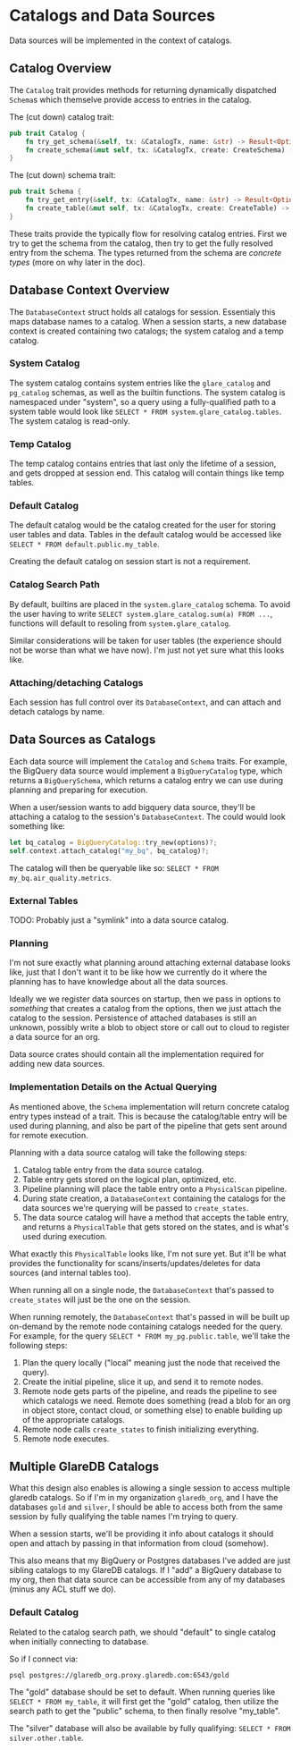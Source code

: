 # Catalogs and Data Sources

Data sources will be implemented in the context of catalogs.

## Catalog Overview

The `Catalog` trait provides methods for returning dynamically dispatched
`Schema`s which themselve provide access to entries in the catalog.

The (cut down) catalog trait:

```rust
pub trait Catalog {
    fn try_get_schema(&self, tx: &CatalogTx, name: &str) -> Result<Option<&dyn Schema>>;
    fn create_schema(&mut self, tx: &CatalogTx, create: CreateSchema) -> Result<()>;
}
```

The (cut down) schema trait:

```rust
pub trait Schema {
    fn try_get_entry(&self, tx: &CatalogTx, name: &str) -> Result<Option<&CatalogEntry>>;
    fn create_table(&mut self, tx: &CatalogTx, create: CreateTable) -> Result<()>;
}
```

These traits provide the typically flow for resolving catalog entries. First we
try to get the schema from the catalog, then try to get the fully resolved entry
from the schema. The types returned from the schema are _concrete types_ (more
on why later in the doc).

## Database Context Overview

The `DatabaseContext` struct holds all catalogs for session. Essentialy this
maps database names to a catalog. When a session starts, a new database context
is created containing two catalogs; the system catalog and a temp catalog.

### System Catalog

The system catalog contains system entries like the `glare_catalog` and
`pg_catalog` schemas, as well as the builtin functions. The system catalog is
namespaced under "system", so a query using a fully-qualified path to a system
table would look like `SELECT * FROM system.glare_catalog.tables`. The system
catalog is read-only.

### Temp Catalog

The temp catalog contains entries that last only the lifetime of a session, and
gets dropped at session end. This catalog will contain things like temp tables.

### Default Catalog

The default catalog would be the catalog created for the user for storing user
tables and data. Tables in the default catalog would be accessed like `SELECT *
FROM default.public.my_table`.

Creating the default catalog on session start is not a requirement.

### Catalog Search Path

By default, builtins are placed in the `system.glare_catalog` schema. To avoid
the user having to write `SELECT system.glare_catalog.sum(a) FROM ...`,
functions will default to resoling from `system.glare_catalog`.

Similar considerations will be taken for user tables (the experience should not
be worse than what we have now). I'm just not yet sure what this looks like.

### Attaching/detaching Catalogs

Each session has full control over its `DatabaseContext`, and can attach and
detach catalogs by name.

## Data Sources as Catalogs

Each data source will implement the `Catalog` and `Schema` traits. For example,
the BigQuery data source would implement a `BigQueryCatalog` type, which returns
a `BigQuerySchema`, which returns a catalog entry we can use during planning and
preparing for execution.

When a user/session wants to add bigquery data source, they'll be attaching a
catalog to the session's `DatabaseContext`. The could would look something like:

```rust
let bq_catalog = BigQueryCatalog::try_new(options)?;
self.context.attach_catalog("my_bq", bq_catalog)?;
```

The catalog will then be queryable like so: `SELECT * FROM
my_bq.air_quality.metrics`.

### External Tables

TODO: Probably just a "symlink" into a data source catalog.

### Planning

I'm not sure exactly what planning around attaching external database looks
like, just that I don't want it to be like how we currently do it where the
planning has to have knowledge about all the data sources.

Ideally we we register data sources on startup, then we pass in options to
_something_ that creates a catalog from the options, then we just attach the
catalog to the session. Persistence of attached databases is still an unknown,
possibly write a blob to object store or call out to cloud to register a data
source for an org.

Data source crates should contain all the implementation required for adding new
data sources.

### Implementation Details on the Actual Querying

As mentioned above, the `Schema` implementation will return concrete catalog
entry types instead of a trait. This is because the catalog/table entry will be
used during planning, and also be part of the pipeline that gets sent around for
remote execution.

Planning with a data source catalog will take the following steps:

1. Catalog table entry from the data source catalog.
2. Table entry gets stored on the logical plan, optimized, etc.
3. Pipeline planning will place the table entry onto a `PhysicalScan` pipeline.
4. During state creation, a `DatabaseContext` containing the catalogs for the
   data sources we're querying will be passed to `create_states`.
5. The data source catalog will have a method that accepts the table entry, and
   returns a `PhysicalTable` that gets stored on the states, and is what's used
   during execution.
   
What exactly this `PhysicalTable` looks like, I'm not sure yet. But it'll be
what provides the functionality for scans/inserts/updates/deletes for data
sources (and internal tables too).

When running all on a single node, the `DatabaseContext` that's passed to
`create_states` will just be the one on the session.

When running remotely, the `DatabaseContext` that's passed in will be built up
on-demand by the remote node containing catalogs needed for the query. For
example, for the query `SELECT * FROM my_pg.public.table`, we'll take the
following steps:

1. Plan the query locally ("local" meaning just the node that received the
   query).
2. Create the initial pipeline, slice it up, and send it to remote nodes.
3. Remote node gets parts of the pipeline, and reads the pipeline to see which
   catalogs we need. Remote does something (read a blob for an org in object
   store, contact cloud, or something else) to enable building up of the
   appropriate catalogs.
4. Remote node calls `create_states` to finish initializing everything.
5. Remote node executes.

## Multiple GlareDB Catalogs

What this design also enables is allowing a single session to access multiple
glaredb catalogs. So if I'm in my organization `glaredb_org`, and I have the
databases `gold` and `silver`, I should be able to access both from the same
session by fully qualifying the table names I'm trying to query.

When a session starts, we'll be providing it info about catalogs it should open
and attach by passing in that information from cloud (somehow).

This also means that my BigQuery or Postgres databases I've added are just
sibling catalogs to my GlareDB catalogs. If I "add" a BigQuery database to my
org, then that data source can be accessible from any of my databases (minus any
ACL stuff we do).

### Default Catalog

Related to the catalog search path, we should "default" to single catalog when
initially connecting to database.

So if I connect via:

```
psql postgres://glaredb_org.proxy.glaredb.com:6543/gold
```

The "gold" database should be set to default. When running queries like
`SELECT * FROM my_table`, it will first get the "gold" catalog, then utilize the
search path to get the "public" schema, to then finally resolve "my_table".

The "silver" database will also be available by fully qualifying: `SELECT * FROM silver.other.table`.

